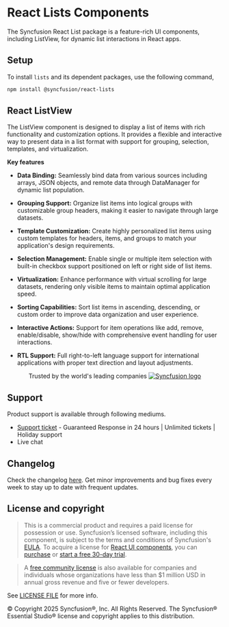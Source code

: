 # React Lists Components

The Syncfusion React List package is a feature-rich UI components, including ListView, for dynamic list interactions in React apps.

## Setup

To install `lists` and its dependent packages, use the following command,

```sh
npm install @syncfusion/react-lists
```

## React ListView

The ListView component is designed to display a list of items with rich functionality and customization options. It provides a flexible and interactive way to present data in a list format with support for grouping, selection, templates, and virtualization.

**Key features**

- **Data Binding:** Seamlessly bind data from various sources including arrays, JSON objects, and remote data through DataManager for dynamic list population.

- **Grouping Support:** Organize list items into logical groups with customizable group headers, making it easier to navigate through large datasets.

- **Template Customization:** Create highly personalized list items using custom templates for headers, items, and groups to match your application's design requirements.

- **Selection Management:** Enable single or multiple item selection with built-in checkbox support positioned on left or right side of list items.

- **Virtualization:** Enhance performance with virtual scrolling for large datasets, rendering only visible items to maintain optimal application speed.

- **Sorting Capabilities:** Sort list items in ascending, descending, or custom order to improve data organization and user experience.

- **Interactive Actions:** Support for item operations like add, remove, enable/disable, show/hide with comprehensive event handling for user interactions.

- **RTL Support:** Full right-to-left language support for international applications with proper text direction and layout adjustments.

<p align="center">
Trusted by the world's leading companies
  <a href="https://www.syncfusion.com/">
    <img src="https://raw.githubusercontent.com/SyncfusionExamples/nuget-img/master/syncfusion/syncfusion-trusted-companies.webp" alt="Syncfusion logo">
  </a>
</p>

## Support

Product support is available through following mediums.

* [Support ticket](https://support.syncfusion.com/support/tickets/create) - Guaranteed Response in 24 hours | Unlimited tickets | Holiday support
* Live chat

## Changelog
Check the changelog [here](https://github.com/syncfusion/react-ui-components/blob/master/components/lists/CHANGELOG.md). Get minor improvements and bug fixes every week to stay up to date with frequent updates.

## License and copyright

> This is a commercial product and requires a paid license for possession or use. Syncfusion’s licensed software, including this component, is subject to the terms and conditions of Syncfusion's [EULA](https://www.syncfusion.com/eula/es/). To acquire a license for [React UI components](https://www.syncfusion.com/react-components), you can [purchase](https://www.syncfusion.com/sales/products) or [start a free 30-day trial](https://www.syncfusion.com/account/manage-trials/start-trials).

> A [free community license](https://www.syncfusion.com/products/communitylicense) is also available for companies and individuals whose organizations have less than $1 million USD in annual gross revenue and five or fewer developers.

See [LICENSE FILE](https://github.com/syncfusion/react-ui-components/blob/master/license?utm_source=npm&utm_campaign=notification) for more info.

&copy; Copyright 2025 Syncfusion®, Inc. All Rights Reserved. The Syncfusion® Essential Studio® license and copyright applies to this distribution.